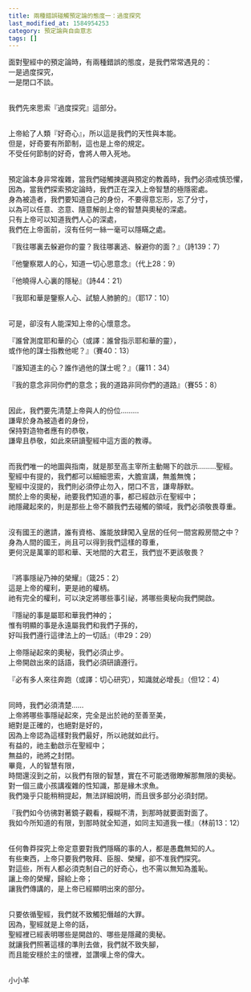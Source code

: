 ```yaml
---
title: 兩種錯誤碰觸預定論的態度一：過度探究
last_modified_at: 1584954253
category: 預定論與自由意志
tags: []
---
```


<p>面對聖經中的預定論時，有兩種錯誤的態度，是我們常常遇見的：<br>
一是過度探究，<br>
一是閉口不談。</p>

<p><br>
我們先來思索『過度探究』這部分。</p>

<p><br>
上帝給了人類『好奇心』，所以這是我們的天性與本能。<br>
但是，好奇要有所節制，這也是上帝的規定。<br>
不受任何節制的好奇，會將人帶入死地。</p>

<p><br>
預定論本身非常複雜，當我們碰觸揀選與預定的教義時，我們必須戒慎恐懼，<br>
因為，當我們探索預定論時，我們正在深入上帝智慧的極隱密處。<br>
身為被造者，我們要知道自己的身份，不要得意忘形，忘了分寸，<br>
以為可以任意、恣意、隨意解剖上帝的智慧與奧秘的深處。<br>
只有上帝可以知道我們人心的深處，<br>
我們在上帝面前，沒有任何一絲一毫可以隱瞞之處。</p>

<p>『我往哪裏去躲避你的靈？我往哪裏逃、躲避你的面？』（詩139：7）</p>

<p>『他鑒察眾人的心，知道一切心思意念』（代上28：9）</p>

<p>『他曉得人心裏的隱秘』（詩44：21）</p>

<p>『我耶和華是鑒察人心、試驗人肺腑的』（耶17：10）</p>

<p><br>
可是，卻沒有人能深知上帝的心懷意念。</p>

<p>『誰曾測度耶和華的心（或譯：誰曾指示耶和華的靈），<br>
或作他的謀士指教他呢？』（賽40：13）</p>

<p>『誰知道主的心？誰作過他的謀士呢？』（羅11：34）</p>

<p>『我的意念非同你們的意念；我的道路非同你們的道路』（賽55：8）</p>

<p><br>
因此，我們要先清楚上帝與人的份位………<br>
謙卑於身為被造者的身份，<br>
保持對造物者應有的恭敬，<br>
謙卑且恭敬，如此來研讀聖經中這方面的教導。</p>

<p><br>
而我們唯一的地圖與指南，就是那至高主宰所主動賜下的啟示………聖經。<br>
聖經中有提的，我們都可以細細思索，大膽宣講，無羞無愧；<br>
聖經中沒提的，我們則必須停止勿入，閉口不言，謙卑靜默。<br>
關於上帝的奧秘，祂要我們知道的事，都已經啟示在聖經中；<br>
祂隱藏起來的，則是那些上帝不願我們去碰觸的領域，我們必須敬畏尊重。</p>

<p><br>
沒有國王的邀請，誰有資格、誰能放肆闖入皇居的任何一間宮殿房間之中？<br>
身為人間的國王，尚且可以得到我們這樣的尊重，<br>
更何況是萬軍的耶和華、天地間的大君王，我們豈不更該敬畏？</p>

<p><br>
『將事隱祕乃神的榮耀』（箴25：2）<br>
這是上帝的權利，更是祂的權柄。<br>
祂有完全的權利，可以決定將哪些事引祕，將哪些奧秘向我們開啟。</p>

<p>『隱祕的事是屬耶和華我們神的；<br>
惟有明顯的事是永遠屬我們和我們子孫的，<br>
好叫我們遵行這律法上的一切話』（申29：29）</p>

<p>上帝隱祕起來的奧秘，我們必須止步。<br>
上帝開啟出來的話語，我們必須研讀遵行。</p>

<p>『必有多人來往奔跑（或譯：切心研究），知識就必增長』（但12：4）</p>

<p><br>
同時，我們必須清楚……<br>
上帝將哪些事隱祕起來，完全是出於祂的至善至美，<br>
絕對是正確的，也絕對是好的，<br>
因為上帝認為這樣對我們最好，所以祂就如此行。<br>
有益的，祂主動啟示在聖經中；<br>
無益的，祂將之封閉。<br>
畢竟，人的智慧有限，<br>
時間還沒到之前，以我們有限的智慧，實在不可能透徹瞭解那無限的奧秘。<br>
對一個三歲小孩講複雜的性知識，那是緣木求魚。<br>
我們幾乎只能稍稍提起，無法詳細說明，而且很多部分必須封閉。</p>

<p>『我們如今彷彿對著鏡子觀看，糢糊不清，到那時就要面對面了。<br>
我如今所知道的有限，到那時就全知道，如同主知道我一樣』（林前13：12）</p>

<p><br>
任何魯莽探究上帝定意要對我們隱瞞的事的人，都是愚蠢無知的人。<br>
有些東西，上帝只要我們敬拜、臣服、榮耀，卻不准我們探究。<br>
對這些，所有人都必須克制自己的好奇心，也不需以無知為羞恥。<br>
讓上帝的榮耀，歸給上帝；<br>
讓我們傳講的，是上帝已經顯明出來的部分。</p>

<p><br>
只要依循聖經，我們就不致觸犯僭越的大罪。<br>
因為，聖經就是上帝的話，<br>
聖經裡已經表明哪些是開啟的、哪些是隱藏的奧秘。<br>
就讓我們照著這樣的準則去做，我們就不致失腳，<br>
而且能安穩於主的懷裡，並讚嘆上帝的偉大。</p>

<p><br>
小小羊<br>
&nbsp;</p>

<p>&nbsp;</p>

<p>&nbsp;</p>

<p>&nbsp;</p>

